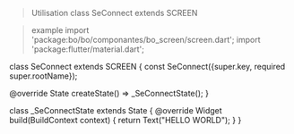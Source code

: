 > Utilisation
class SeConnect extends SCREEN

> example
import 'package:bo/bo/componantes/bo_screen/screen.dart';
import 'package:flutter/material.dart';

class SeConnect extends SCREEN {
  const SeConnect({super.key, required super.rootName});

  @override
  State<SeConnect> createState() => _SeConnectState();
}

class _SeConnectState extends State<SeConnect> {
  @override
  Widget build(BuildContext context) {
    return Text("HELLO WORLD");
  }
}
